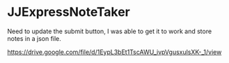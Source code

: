 # JJExpressNoteTaker

Need to update the submit button, I was able to get it to work and store notes in a json file. 

https://drive.google.com/file/d/1EypL3bEt1TscAWU_ivpVgusxulsXK-_1/view

